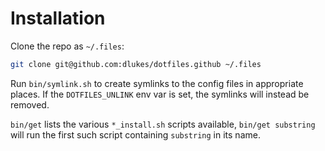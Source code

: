 # Installation

Clone the repo as `~/.files`:

```bash
git clone git@github.com:dlukes/dotfiles.github ~/.files
```

Run `bin/symlink.sh` to create symlinks to the config files in appropriate places. If
the `DOTFILES_UNLINK` env var is set, the symlinks will instead be removed.

`bin/get` lists the various `*_install.sh` scripts available, `bin/get substring` will
run the first such script containing `substring` in its name.
